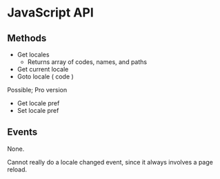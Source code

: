 # JavaScript API



## Methods&#x20;

* Get locales&#x20;
  * Returns array of codes, names, and paths&#x20;
* Get current locale&#x20;
* Goto locale ( code )&#x20;

Possible; Pro version

* Get locale pref&#x20;
* Set locale pref &#x20;

## Events

None.&#x20;

Cannot really do a locale changed event, since it always involves a page reload.&#x20;









